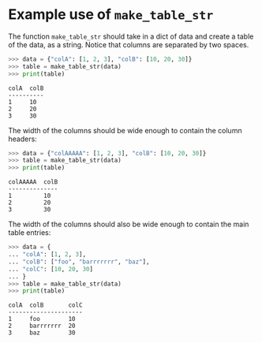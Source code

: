 # Example use of `make_table_str`

The function `make_table_str` should take in a dict of data and create a table
of the data, as a string. Notice that columns are separated by two spaces.

```python
>>> data = {"colA": [1, 2, 3], "colB": [10, 20, 30]}
>>> table = make_table_str(data)
>>> print(table)
```
```out
colA  colB
----------
1     10  
2     20  
3     30  
```

The width of the columns should be wide enough to contain the column headers:

```python
>>> data = {"colAAAAA": [1, 2, 3], "colB": [10, 20, 30]}
>>> table = make_table_str(data)
>>> print(table)
```
```out
colAAAAA  colB
--------------
1         10  
2         20  
3         30  
```

The width of the columns should also be wide enough to contain the main table
entries:

```python
>>> data = {
... "colA": [1, 2, 3],
... "colB": ["foo", "barrrrrrr", "baz"],
... "colC": [10, 20, 30]
... }
>>> table = make_table_str(data)
>>> print(table)
```
```out
colA  colB       colC
---------------------
1     foo        10  
2     barrrrrrr  20  
3     baz        30  
```
